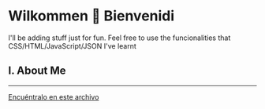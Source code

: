 # Wilkommen 🦄 Bienvenidi
I'll be adding stuff just for fun.
Feel free to use the funcionalities that CSS/HTML/JavaScript/JSON I've learnt

## I. About Me
_____
[Encuéntralo en este archivo](docs/CONTRIBUTING.md)
